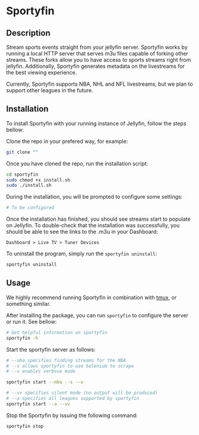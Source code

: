 # Sportyfin

## Description

Stream sports events straight from your jellyfin server. Sportyfin works by running a local HTTP server that serves 
m3u files capable of forking other streams. These forks allow you to have access to sports streams right from jellyfin.
Additionally, Sportyfin generates metadata on the livestreams for the best viewing experience.


Currently, Sportyfin supports NBA, NHL and NFL livestreams, but we plan to support other leagues in the future.


## Installation

To install Sportyfin with your running instance of Jellyfin, follow the steps bellow:

Clone the repo in your prefered way, for example:

```bash
git clone ""
```

Once you have cloned the repo, run the installation script:

```bash
cd sportyfin
sudo chmod +x install.sh
sudo ./install.sh
```

During the installation, you will be prompted to configure some settings:

```bash
# To be configured
```

Once the installation has finished, you should see streams start to populate on Jellyfin. To double-check that the
installation was successfully, you should be able to see the links to the .m3u in your Dashboard:

`Dashboard > Live TV > Tuner Devices`

To uninstall the program, simply run the `sportyfin uninstall`:

```bash
sportyfin uninstall
```


## Usage

We highly recommend running Sportyfin in combination with [tmux](https://man7.org/linux/man-pages/man1/tmux.1.html), or something similar.

After installing the package, you can run `sportyfin` to configure the server or run it. See bellow:

```bash
# Get helpful information on sportyfin
sportyfin -h
```

Start the sportyfin server as follows:
```bash
# --nba specifies finding streams for the NBA
# --s allows sportyfin to use Selenium to scrape
# --v enables verbose mode

sportyfin start --nba --s --v
```

```bash
# --vv specifies silent mode (no output will be produced)
# --a specifies all leagues supported by sportyfin
sportyfin start --a --vv
```

Stop the Sportyfin by issuing the following command:

```bash
sportyfin stop 
```